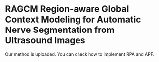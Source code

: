 # RAGCM Region-aware Global Context Modeling for Automatic Nerve Segmentation from Ultrasound Images
Our method is uploaded. You can check how to implement RPA and APF.
